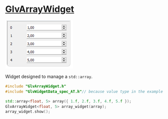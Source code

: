 # [GlvArrayWidget](/src/src_glove/GlvArrayWidget.h)

![GlvArrayWidget](../images/widgets/GlvArrayWidget.png)

Widget designed to manage a <code>std::array</code>.

```cpp
#include "GlvArrayWidget.h"
#include "GlvWidgetData_spec_AT.h"// because value type in the example is among arithmetic types (float)
```

```cpp
std::array<float, 5> array({ 1.f, 2.f, 3.f, 4.f, 5.f });
GlvArrayWidget<float, 5> array_widget(array);
array_widget.show();
```
